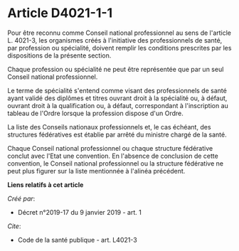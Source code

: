 # Article D4021-1-1

Pour être reconnu comme Conseil national professionnel au sens de l'article L. 4021-3, les organismes créés à l'initiative
des professionnels de santé, par profession ou spécialité, doivent remplir les conditions prescrites par les dispositions de
la présente section. 

Chaque profession ou spécialité ne peut être représentée que par un seul Conseil national professionnel. 

Le terme de spécialité s'entend comme visant des professionnels de santé ayant validé des diplômes et titres ouvrant droit à
la spécialité ou, à défaut, ouvrant droit à la qualification ou, à défaut, correspondant à l'inscription au tableau de
l'Ordre lorsque la profession dispose d'un Ordre. 

La liste des Conseils nationaux professionnels et, le cas échéant, des structures fédératives est établie par arrêté du
ministre chargé de la santé. 

Chaque Conseil national professionnel ou chaque structure fédérative conclut avec l'Etat une convention. En l'absence de
conclusion de cette convention, le Conseil national professionnel ou la structure fédérative ne peut plus figurer sur la
liste mentionnée à l'alinéa précédent.

**Liens relatifs à cet article**

_Créé par_:

  - Décret n°2019-17 du 9 janvier 2019 - art. 1

_Cite_:

  - Code de la santé publique - art. L4021-3
